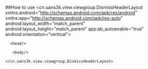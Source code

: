 
##How to use
    <cn.uans3k.view.viewgroup.DismissHeaderLayout 
    xmlns:android="http://schemas.android.com/apk/res/android"
    xmlns:app="http://schemas.android.com/apk/res-auto"
     android:layout_width="match_parent"
     android:layout_height="match_parent"
     app:ab_autoenable="true"
      android:orientation="vertical">
    
      <head/>
    
       <body/>
    
    </cn.uans3k.view.viewgroup.DismissHeaderLayout>